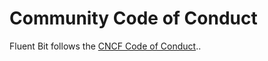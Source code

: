 # Community Code of Conduct

Fluent Bit follows the [CNCF Code of Conduct](https://github.com/cncf/foundation/blob/master/code-of-conduct.md)..
